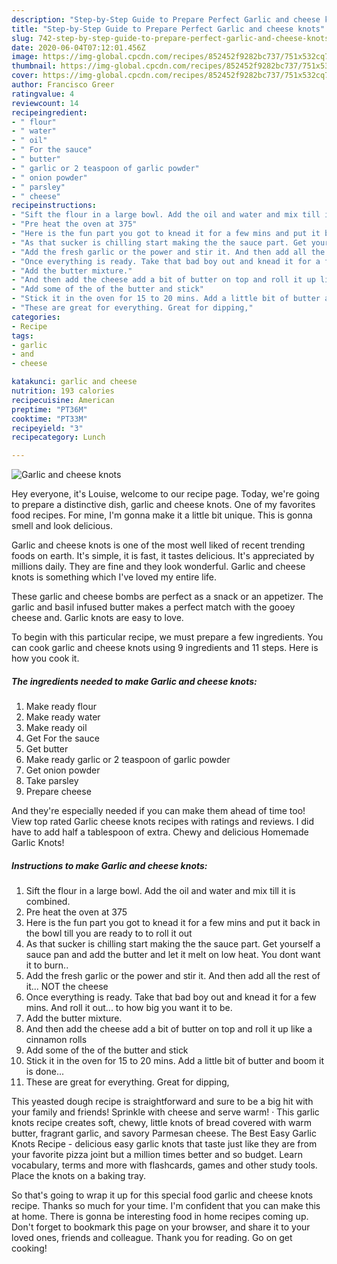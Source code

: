 ```yaml
---
description: "Step-by-Step Guide to Prepare Perfect Garlic and cheese knots"
title: "Step-by-Step Guide to Prepare Perfect Garlic and cheese knots"
slug: 742-step-by-step-guide-to-prepare-perfect-garlic-and-cheese-knots
date: 2020-06-04T07:12:01.456Z
image: https://img-global.cpcdn.com/recipes/852452f9282bc737/751x532cq70/garlic-and-cheese-knots-recipe-main-photo.jpg
thumbnail: https://img-global.cpcdn.com/recipes/852452f9282bc737/751x532cq70/garlic-and-cheese-knots-recipe-main-photo.jpg
cover: https://img-global.cpcdn.com/recipes/852452f9282bc737/751x532cq70/garlic-and-cheese-knots-recipe-main-photo.jpg
author: Francisco Greer
ratingvalue: 4
reviewcount: 14
recipeingredient:
- " flour"
- " water"
- " oil"
- " For the sauce"
- " butter"
- " garlic or 2 teaspoon of garlic powder"
- " onion powder"
- " parsley"
- " cheese"
recipeinstructions:
- "Sift the flour in a large bowl. Add the oil and water and mix till it is combined."
- "Pre heat the oven at 375"
- "Here is the fun part you got to knead it for a few mins and put it back in the bowl till you are ready to to roll it out"
- "As that sucker is chilling start making the the sauce part. Get yourself a sauce pan and add the butter and let it melt on low heat. You dont want it to burn.."
- "Add the fresh garlic or the power and stir it. And then add all the rest of it... NOT the cheese"
- "Once everything is ready. Take that bad boy out and knead it for a few mins. And roll it out... to how big you want it to be."
- "Add the butter mixture."
- "And then add the cheese add a bit of butter on top and roll it up like a cinnamon rolls"
- "Add some of the of the butter and stick"
- "Stick it in the oven for 15 to 20 mins. Add a little bit of butter and boom it is done..."
- "These are great for everything. Great for dipping,"
categories:
- Recipe
tags:
- garlic
- and
- cheese

katakunci: garlic and cheese 
nutrition: 193 calories
recipecuisine: American
preptime: "PT36M"
cooktime: "PT33M"
recipeyield: "3"
recipecategory: Lunch

---
```



![Garlic and cheese knots](https://img-global.cpcdn.com/recipes/852452f9282bc737/751x532cq70/garlic-and-cheese-knots-recipe-main-photo.jpg)

Hey everyone, it's Louise, welcome to our recipe page. Today, we're going to prepare a distinctive dish, garlic and cheese knots. One of my favorites food recipes. For mine, I'm gonna make it a little bit unique. This is gonna smell and look delicious.

Garlic and cheese knots is one of the most well liked of recent trending foods on earth. It's simple, it is fast, it tastes delicious. It's appreciated by millions daily. They are fine and they look wonderful. Garlic and cheese knots is something which I've loved my entire life.

These garlic and cheese bombs are perfect as a snack or an appetizer. The garlic and basil infused butter makes a perfect match with the gooey cheese and. Garlic knots are easy to love.


To begin with this particular recipe, we must prepare a few ingredients. You can cook garlic and cheese knots using 9 ingredients and 11 steps. Here is how you cook it.

<!--inarticleads1-->

##### The ingredients needed to make Garlic and cheese knots:

1. Make ready  flour
1. Make ready  water
1. Make ready  oil
1. Get  For the sauce
1. Get  butter
1. Make ready  garlic or 2 teaspoon of garlic powder
1. Get  onion powder
1. Take  parsley
1. Prepare  cheese


And they&#39;re especially needed if you can make them ahead of time too! View top rated Garlic cheese knots recipes with ratings and reviews. I did have to add half a tablespoon of extra. Chewy and delicious Homemade Garlic Knots! 

<!--inarticleads2-->

##### Instructions to make Garlic and cheese knots:

1. Sift the flour in a large bowl. Add the oil and water and mix till it is combined.
1. Pre heat the oven at 375
1. Here is the fun part you got to knead it for a few mins and put it back in the bowl till you are ready to to roll it out
1. As that sucker is chilling start making the the sauce part. Get yourself a sauce pan and add the butter and let it melt on low heat. You dont want it to burn..
1. Add the fresh garlic or the power and stir it. And then add all the rest of it... NOT the cheese
1. Once everything is ready. Take that bad boy out and knead it for a few mins. And roll it out... to how big you want it to be.
1. Add the butter mixture.
1. And then add the cheese add a bit of butter on top and roll it up like a cinnamon rolls
1. Add some of the of the butter and stick
1. Stick it in the oven for 15 to 20 mins. Add a little bit of butter and boom it is done...
1. These are great for everything. Great for dipping,


This yeasted dough recipe is straightforward and sure to be a big hit with your family and friends! Sprinkle with cheese and serve warm! · This garlic knots recipe creates soft, chewy, little knots of bread covered with warm butter, fragrant garlic, and savory Parmesan cheese. The Best Easy Garlic Knots Recipe - delicious easy garlic knots that taste just like they are from your favorite pizza joint but a million times better and so budget. Learn vocabulary, terms and more with flashcards, games and other study tools. Place the knots on a baking tray. 

So that's going to wrap it up for this special food garlic and cheese knots recipe. Thanks so much for your time. I'm confident that you can make this at home. There is gonna be interesting food in home recipes coming up. Don't forget to bookmark this page on your browser, and share it to your loved ones, friends and colleague. Thank you for reading. Go on get cooking!
